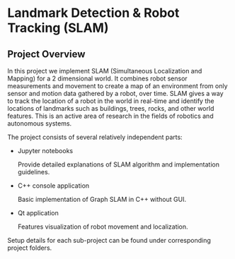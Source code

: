 # Landmark Detection & Robot Tracking (SLAM)

## Project Overview

In this project we implement SLAM (Simultaneous Localization and Mapping) for a 2 dimensional world. It combines robot sensor measurements and movement to create a map of an environment from only sensor and motion data gathered by a robot, over time. SLAM gives a way to track the location of a robot in the world in real-time and identify the locations of landmarks such as buildings, trees, rocks, and other world features. This is an active area of research in the fields of robotics and autonomous systems. 


The project consists of several relatively independent parts:

- Jupyter notebooks 

	Provide detailed explanations of SLAM algorithm and implementation guidelines.

- C++ console application
	
	Basic implementation of Graph SLAM in C++ without GUI.

- Qt application
	
	Features visualization of robot movement and localization. 


Setup details for each sub-project can be found under corresponding project folders.